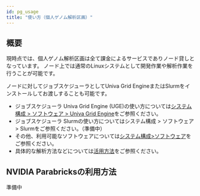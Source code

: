 ```yaml
---
id: pg_usage
title: "使い方（個人ゲノム解析区画）"
---
```



## 概要

現時点では、個人ゲノム解析区画は全て課金によるサービスでありノード貸しとなっています。
ノード上では通常のLinuxシステムとして開発作業や解析作業を行うことが可能です。

ノードに対してジョブスケジューラとしてUniva Grid EngineまたはSlurmをインストールしてお渡しすることも可能です。


- ジョブスケジューラ Univa Grid Engine (UGE)の使い方については[システム構成 > ソフトウェア > Univa Grid Engine](../software/univa_grid_engine.md)をご参照ください。
- ジョブスケジューラ Slurmの使い方についてはシステム構成 > ソフトウェア > Slurmをご参照ください。（準備中）
- その他、利用可能なソフトウェアについては[システム構成>ソフトウェア](../software/software.md)をご参照ください。
- 具体的な解析方法などについては[活用方法](../advanced_guides/advanced_guide.md)をご参照ください。


## NVIDIA Parabricksの利用方法

準備中
